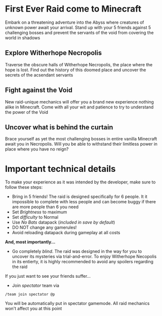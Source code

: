 # First Ever Raid come to Minecraft
Embark on a threatening adventure into the Abyss where creatures of unknown power await your arrival. Stand up with your 5 friends against 5 challenging bosses and prevent the servants of the void from covering the world in shadows
## Explore Witherhope Necropolis
Traverse the obscure halls of Witherhope Necropolis, the place where the hope is lost. Find out the history of this doomed place and uncover the secrets of the acsendant servants
## Fight against the Void
New raid-unique mechanics will offer you a brand new experience nothing alike in Minecraft. Come with all your wit and patience to try to understand the power of the Void
## Uncover what is behind the curtain
Brace yourself as yet the most challenging bosses in entire vanilla Minecraft await you in Necropolis. Will you be able to withstand their limitless power in place where you have no reign?
# Important technical details
To make your experience as it was intended by the developer, make sure to follow these steps:
- Bring in 5 friends! The raid is designed specifically for 6 people. It it impossible to complete with less people and can become buggy if there are more people than 6 you need
- Set _Brightness_ to maximum
- Set _difficulty_ to Normal
- Use _No Bats_ datapack (_included in save by default_)
- DO NOT change any gamerules!
- Avoid reloading datapack during gameplay at all costs

**And, most importantly...**
- Go completely _blind_. The raid was designed in the way for you to uncover its mysteries via trial-and-error. To enjoy Witherhope Necopolis in its entierty, it is highly recommended to avoid any spoilers regarding the raid

If you just want to see your friends suffer...
- Join _spectator_ team via
```
/team join spectator @p
```
You will be automatically put in spectator gamemode. All raid mechanics won't affect you at this point

